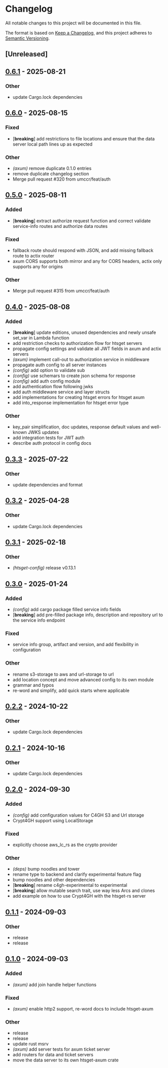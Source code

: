 # Changelog

All notable changes to this project will be documented in this file.

The format is based on [Keep a Changelog](https://keepachangelog.com/en/1.0.0/),
and this project adheres to [Semantic Versioning](https://semver.org/spec/v2.0.0.html).

## [Unreleased]

## [0.6.1](https://github.com/umccr/htsget-rs/compare/htsget-axum-v0.6.0...htsget-axum-v0.6.1) - 2025-08-21

### Other

- update Cargo.lock dependencies

## [0.6.0](https://github.com/umccr/htsget-rs/compare/htsget-axum-v0.5.0...htsget-axum-v0.6.0) - 2025-08-15

### Fixed

- [**breaking**] add restrictions to file locations and ensure that the data server local path lines up as expected

### Other

- *(axum)* remove duplicate 0.1.0 entries
- remove duplicate changelog section
- Merge pull request #320 from umccr/feat/auth

## [0.5.0](https://github.com/umccr/htsget-rs/compare/htsget-axum-v0.4.0...htsget-axum-v0.5.0) - 2025-08-11

### Added

- [**breaking**] extract authorize request function and correct validate service-info routes and authorize data routes

### Fixed

- fallback route should respond with JSON, and add missing fallback route to actix router
- axum CORS supports both mirror and any for CORS headers, actix only supports any for origins

### Other

- Merge pull request #315 from umccr/feat/auth

## [0.4.0](https://github.com/umccr/htsget-rs/compare/htsget-axum-v0.3.3...htsget-axum-v0.4.0) - 2025-08-08

### Added

- [**breaking**] update editions, unused dependencies and newly unsafe set_var in Lambda function
- add restriction checks to authorization flow for htsget servers
- propagate config settings and validate all JWT fields in axum and actix servers
- *(axum)* implement call-out to authorization service in middleware
- propagate auth config to all server instances
- *(config)* add option to validate sub
- *(config)* use schemars to create json schema for response
- *(config)* add auth config module
- add authentication flow following jwks
- add auth middleware service and layer structs
- add implementations for creating htsget errors for htsget axum
- add into_response implementation for htsget error type

### Other

- key_pair simplification, doc updates, response default values and well-known JWKS updates
- add integration tests for JWT auth
- describe auth protocol in config docs

## [0.3.3](https://github.com/umccr/htsget-rs/compare/htsget-axum-v0.3.2...htsget-axum-v0.3.3) - 2025-07-22

### Other

- update dependencies and format

## [0.3.2](https://github.com/umccr/htsget-rs/compare/htsget-axum-v0.3.1...htsget-axum-v0.3.2) - 2025-04-28

### Other

- update Cargo.lock dependencies

## [0.3.1](https://github.com/umccr/htsget-rs/compare/htsget-axum-v0.3.0...htsget-axum-v0.3.1) - 2025-02-18

### Other

- *(htsget-config)* release v0.13.1

## [0.3.0](https://github.com/umccr/htsget-rs/compare/htsget-axum-v0.2.2...htsget-axum-v0.3.0) - 2025-01-24

### Added

- *(config)* add cargo package filled service info fields
- [**breaking**] add pre-filled package info, description and repository url to the service info endpoint

### Fixed

- service info group, artifact and version, and add flexibility in configuration

### Other

- rename s3-storage to aws and url-storage to url
- add location concept and move advanced config to its own module
- grammar and typos
- re-word and simplify, add quick starts where applicable

## [0.2.2](https://github.com/umccr/htsget-rs/compare/htsget-axum-v0.2.1...htsget-axum-v0.2.2) - 2024-10-22

### Other

- update Cargo.lock dependencies

## [0.2.1](https://github.com/umccr/htsget-rs/compare/htsget-axum-v0.2.0...htsget-axum-v0.2.1) - 2024-10-16

### Other

- update Cargo.lock dependencies

## [0.2.0](https://github.com/umccr/htsget-rs/compare/htsget-axum-v0.1.1...htsget-axum-v0.2.0) - 2024-09-30

### Added

- *(config)* add configuration values for C4GH S3 and Url storage
- Crypt4GH support using LocalStorage

### Fixed

- explicitly choose aws_lc_rs as the crypto provider

### Other

- *(deps)* bump noodles and tower
- rename type to backend and clarify experimental feature flag
- bump noodles and other dependencies
- [**breaking**] rename c4gh-experimental to experimental
- [**breaking**] allow mutable search trait, use way less Arcs and clones
- add example on how to use Crypt4GH with the htsget-rs server

## [0.1.1](https://github.com/umccr/htsget-rs/compare/htsget-axum-v0.1.0...htsget-axum-v0.1.1) - 2024-09-03

### Other
- release
- release

## [0.1.0](https://github.com/umccr/htsget-rs/releases/tag/htsget-axum-v0.1.0) - 2024-09-03

### Added
- *(axum)* add join handle helper functions

### Fixed
- *(axum)* enable http2 support, re-word docs to include htsget-axum

### Other
- release
- release
- update rust msrv
- *(axum)* add server tests for axum ticket server
- add routers for data and ticket servers
- move the data server to its own htsget-axum crate
